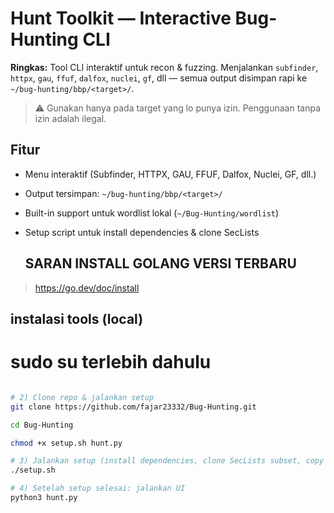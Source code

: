 # Hunt Toolkit — Interactive Bug-Hunting CLI

**Ringkas:** Tool CLI interaktif untuk recon & fuzzing. Menjalankan `subfinder`, `httpx`, `gau`, `ffuf`, `dalfox`, `nuclei`, `gf`, dll — semua output disimpan rapi ke `~/bug-hunting/bbp/<target>/`.

> ⚠️ Gunakan hanya pada target yang lo punya izin. Penggunaan tanpa izin adalah ilegal.

## Fitur
- Menu interaktif (Subfinder, HTTPX, GAU, FFUF, Dalfox, Nuclei, GF, dll.)
- Output tersimpan: `~/bug-hunting/bbp/<target>/`
- Built-in support untuk wordlist lokal (`~/Bug-Hunting/wordlist`)
- Setup script untuk install dependencies & clone SecLists


  ## SARAN INSTALL GOLANG VERSI TERBARU 
> https://go.dev/doc/install

## instalasi tools  (local)


# sudo su terlebih dahulu
```bash

# 2) Clone repo & jalankan setup
git clone https://github.com/fajar23332/Bug-Hunting.git

cd Bug-Hunting

chmod +x setup.sh hunt.py

# 3) Jalankan setup (install dependencies, clone SecLists subset, copy wordlists, dll.)
./setup.sh

# 4) Setelah setup selesai: jalankan UI
python3 hunt.py
